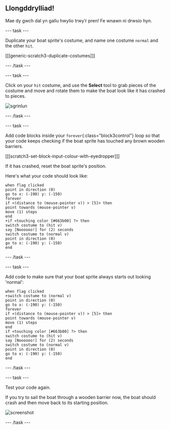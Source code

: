 ## Llongddrylliad!

Mae dy gwch dal yn gallu hwylio trwy’r pren! Fe wnawn ni drwsio hyn.

\--- task \---

Duplicate your boat sprite's costume, and name one costume `normal` and the other `hit`.

[[[generic-scratch3-duplicate-costumes]]]

\--- /task \---

\--- task \---

Click on your `hit` costume, and use the **Select** tool to grab pieces of the costume and move and rotate them to make the boat look like it has crashed to pieces.

![sgrinlun](images/boat-hit-costume-annotated.png)

\--- /task \---

\--- task \---

Add code blocks inside your `forever`{:class="block3control"} loop so that your code keeps checking if the boat sprite has touched any brown wooden barriers.

[[[scratch3-set-block-input-colour-with-eyedropper]]]

If it has crashed, reset the boat sprite's position.

Here's what your code should look like:

```blocks3
when flag clicked
point in direction (0)
go to x: (-190) y: (-150)
forever
if <(distance to (mouse-pointer v)) > [5]> then
point towards (mouse-pointer v)
move (1) steps
end
+if <touching color [#663b00] ?> then
switch costume to (hit v)
say [Noooooo!] for (2) seconds
switch costume to (normal v)
point in direction (0)
go to x: (-190) y: (-150)
end
```

\--- /task \---

\--- task \---

Add code to make sure that your boat sprite always starts out looking 'normal':

```blocks3
when flag clicked
+switch costume to (normal v)
point in direction (0)
go to x: (-190) y: (-150)
forever
if <(distance to (mouse-pointer v)) > [5]> then
point towards (mouse-pointer v)
move (1) steps
end
if <touching color [#663b00] ?> then
switch costume to (hit v)
say [Noooooo!] for (2) seconds
switch costume to (normal v)
point in direction (0)
go to x: (-190) y: (-150)
end
```

\--- /task \---

\--- task \---

Test your code again.

If you try to sail the boat through a wooden barrier now, the boat should crash and then move back to its starting position.

![screenshot](images/boat-crash.png)

\--- /task \---